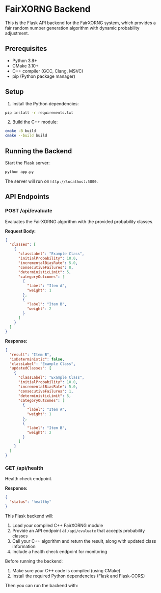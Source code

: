 # FairXORNG Backend

This is the Flask API backend for the FairXORNG system, which provides a fair random number generation algorithm with dynamic probability adjustment.

## Prerequisites

- Python 3.8+
- CMake 3.10+
- C++ compiler (GCC, Clang, MSVC)
- pip (Python package manager)

## Setup

1. Install the Python dependencies:

```bash
pip install -r requirements.txt
```

2. Build the C++ module:

```bash
cmake -B build
cmake --build build
```

## Running the Backend  

Start the Flask server:

```bash
python app.py
```

The server will run on `http://localhost:5000`.

## API Endpoints

### POST /api/evaluate

Evaluates the FairXORNG algorithm with the provided probability classes.

**Request Body:**

```json
{
  "classes": [
    {
      "classLabel": "Example Class",
      "initialProbability": 10.0,
      "incrementalBiasRate": 5.0,
      "consecutiveFailures": 0,
      "deterministicLimit": 5,
      "categoryOutcomes": [
        {
          "label": "Item A",
          "weight": 1
        },
        {
          "label": "Item B",
          "weight": 2
        }
      ]
    }
  ]
}
```

**Response:**

```json
{
  "result": "Item B",
  "isDeterministic": false,
  "classLabel": "Example Class",
  "updatedClasses": [
    {
      "classLabel": "Example Class",
      "initialProbability": 10.0,
      "incrementalBiasRate": 5.0,
      "consecutiveFailures": 1,
      "deterministicLimit": 5,
      "categoryOutcomes": [
        {
          "label": "Item A",
          "weight": 1
        },
        {
          "label": "Item B",
          "weight": 2
        }
      ]
    }
  ]
}
```

### GET /api/health

Health check endpoint.

**Response:**

```json
{
  "status": "healthy"
}
```

This Flask backend will:

1. Load your compiled C++ FairXORNG module
2. Provide an API endpoint at `/api/evaluate` that accepts probability classes
3. Call your C++ algorithm and return the result, along with updated class information
4. Include a health check endpoint for monitoring

Before running the backend:
1. Make sure your C++ code is compiled (using CMake)
2. Install the required Python dependencies (Flask and Flask-CORS)

Then you can run the backend with: 